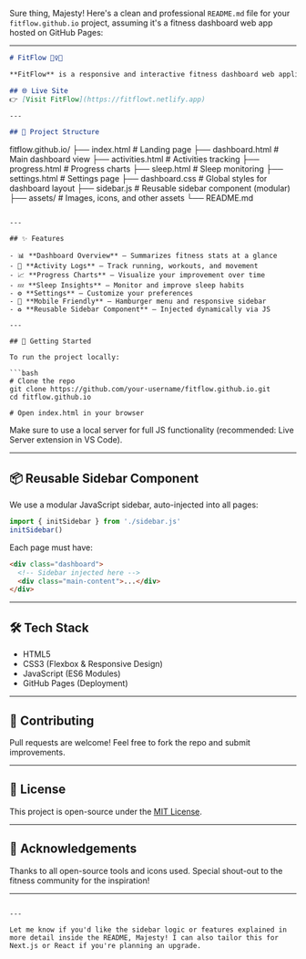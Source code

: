 Sure thing, Majesty! Here's a clean and professional `README.md` file for your `fitflow.github.io` project, assuming it's a fitness dashboard web app hosted on GitHub Pages:

---

```markdown
# FitFlow 🏋️‍♀️✨

**FitFlow** is a responsive and interactive fitness dashboard web application designed to help users track their fitness goals, monitor progress, and stay motivated. This project is hosted on **GitHub Pages** and built with modern HTML, CSS, and JavaScript (Vanilla JS).

## 🌐 Live Site
👉 [Visit FitFlow](https://fitflowt.netlify.app)

---

## 📁 Project Structure

```
fitflow.github.io/
├── index.html               # Landing page
├── dashboard.html           # Main dashboard view
├── activities.html          # Activities tracking
├── progress.html            # Progress charts
├── sleep.html               # Sleep monitoring
├── settings.html            # Settings page
├── dashboard.css            # Global styles for dashboard layout
├── sidebar.js               # Reusable sidebar component (modular)
├── assets/                  # Images, icons, and other assets
└── README.md
```

---

## ✨ Features

- 📊 **Dashboard Overview** — Summarizes fitness stats at a glance  
- 👟 **Activity Logs** — Track running, workouts, and movement  
- 📈 **Progress Charts** — Visualize your improvement over time  
- 💤 **Sleep Insights** — Monitor and improve sleep habits  
- ⚙️ **Settings** — Customize your preferences  
- 📱 **Mobile Friendly** — Hamburger menu and responsive sidebar  
- ♻️ **Reusable Sidebar Component** — Injected dynamically via JS

---

## 🚀 Getting Started

To run the project locally:

```bash
# Clone the repo
git clone https://github.com/your-username/fitflow.github.io.git
cd fitflow.github.io

# Open index.html in your browser
```

Make sure to use a local server for full JS functionality (recommended: Live Server extension in VS Code).

---

## 📦 Reusable Sidebar Component

We use a modular JavaScript sidebar, auto-injected into all pages:

```js
import { initSidebar } from './sidebar.js'
initSidebar()
```

Each page must have:
```html
<div class="dashboard">
  <!-- Sidebar injected here -->
  <div class="main-content">...</div>
</div>
```

---

## 🛠 Tech Stack

- HTML5
- CSS3 (Flexbox & Responsive Design)
- JavaScript (ES6 Modules)
- GitHub Pages (Deployment)

---

## 🤝 Contributing

Pull requests are welcome! Feel free to fork the repo and submit improvements.

---

## 📄 License

This project is open-source under the [MIT License](LICENSE).

---

## 🙌 Acknowledgements

Thanks to all open-source tools and icons used. Special shout-out to the fitness community for the inspiration!

---
```

---

Let me know if you'd like the sidebar logic or features explained in more detail inside the README, Majesty! I can also tailor this for Next.js or React if you're planning an upgrade.
